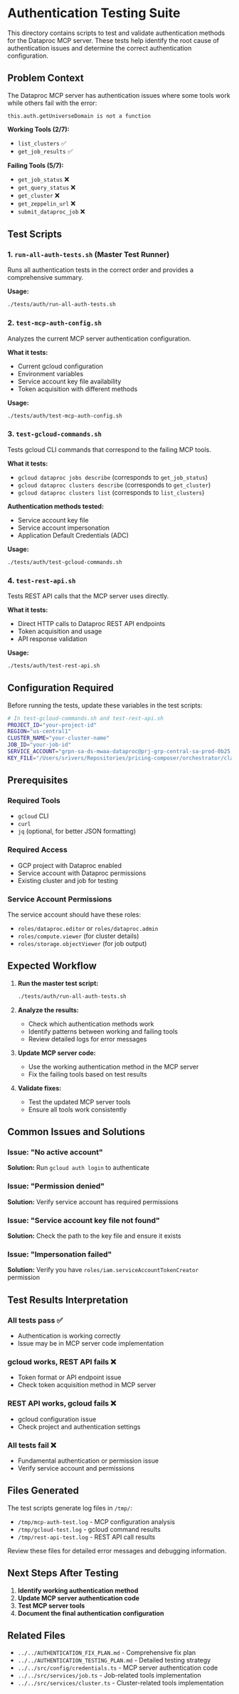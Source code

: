 # Authentication Testing Suite

This directory contains scripts to test and validate authentication methods for the Dataproc MCP server. These tests help identify the root cause of authentication issues and determine the correct authentication configuration.

## Problem Context

The Dataproc MCP server has authentication issues where some tools work while others fail with the error:
```
this.auth.getUniverseDomain is not a function
```

**Working Tools (2/7):**
- `list_clusters` ✅
- `get_job_results` ✅

**Failing Tools (5/7):**
- `get_job_status` ❌
- `get_query_status` ❌
- `get_cluster` ❌
- `get_zeppelin_url` ❌
- `submit_dataproc_job` ❌

## Test Scripts

### 1. `run-all-auth-tests.sh` (Master Test Runner)
Runs all authentication tests in the correct order and provides a comprehensive summary.

**Usage:**
```bash
./tests/auth/run-all-auth-tests.sh
```

### 2. `test-mcp-auth-config.sh`
Analyzes the current MCP server authentication configuration.

**What it tests:**
- Current gcloud configuration
- Environment variables
- Service account key file availability
- Token acquisition with different methods

**Usage:**
```bash
./tests/auth/test-mcp-auth-config.sh
```

### 3. `test-gcloud-commands.sh`
Tests gcloud CLI commands that correspond to the failing MCP tools.

**What it tests:**
- `gcloud dataproc jobs describe` (corresponds to `get_job_status`)
- `gcloud dataproc clusters describe` (corresponds to `get_cluster`)
- `gcloud dataproc clusters list` (corresponds to `list_clusters`)

**Authentication methods tested:**
- Service account key file
- Service account impersonation
- Application Default Credentials (ADC)

**Usage:**
```bash
./tests/auth/test-gcloud-commands.sh
```

### 4. `test-rest-api.sh`
Tests REST API calls that the MCP server uses directly.

**What it tests:**
- Direct HTTP calls to Dataproc REST API endpoints
- Token acquisition and usage
- API response validation

**Usage:**
```bash
./tests/auth/test-rest-api.sh
```

## Configuration Required

Before running the tests, update these variables in the test scripts:

```bash
# In test-gcloud-commands.sh and test-rest-api.sh
PROJECT_ID="your-project-id"
REGION="us-central1"
CLUSTER_NAME="your-cluster-name"
JOB_ID="your-job-id"
SERVICE_ACCOUNT="grpn-sa-ds-mwaa-dataproc@prj-grp-central-sa-prod-0b25.iam.gserviceaccount.com"
KEY_FILE="/Users/srivers/Repositories/pricing-composer/orchestrator/classpath/gcp_prod_keyfile.json"
```

## Prerequisites

### Required Tools
- `gcloud` CLI
- `curl`
- `jq` (optional, for better JSON formatting)

### Required Access
- GCP project with Dataproc enabled
- Service account with Dataproc permissions
- Existing cluster and job for testing

### Service Account Permissions
The service account should have these roles:
- `roles/dataproc.editor` or `roles/dataproc.admin`
- `roles/compute.viewer` (for cluster details)
- `roles/storage.objectViewer` (for job output)

## Expected Workflow

1. **Run the master test script:**
   ```bash
   ./tests/auth/run-all-auth-tests.sh
   ```

2. **Analyze the results:**
   - Check which authentication methods work
   - Identify patterns between working and failing tools
   - Review detailed logs for error messages

3. **Update MCP server code:**
   - Use the working authentication method in the MCP server
   - Fix the failing tools based on test results

4. **Validate fixes:**
   - Test the updated MCP server tools
   - Ensure all tools work consistently

## Common Issues and Solutions

### Issue: "No active account"
**Solution:** Run `gcloud auth login` to authenticate

### Issue: "Permission denied"
**Solution:** Verify service account has required permissions

### Issue: "Service account key file not found"
**Solution:** Check the path to the key file and ensure it exists

### Issue: "Impersonation failed"
**Solution:** Verify you have `roles/iam.serviceAccountTokenCreator` permission

## Test Results Interpretation

### All tests pass ✅
- Authentication is working correctly
- Issue may be in MCP server code implementation

### gcloud works, REST API fails ❌
- Token format or API endpoint issue
- Check token acquisition method in MCP server

### REST API works, gcloud fails ❌
- gcloud configuration issue
- Check project and authentication settings

### All tests fail ❌
- Fundamental authentication or permission issue
- Verify service account and permissions

## Files Generated

The test scripts generate log files in `/tmp/`:
- `/tmp/mcp-auth-test.log` - MCP configuration analysis
- `/tmp/gcloud-test.log` - gcloud command results
- `/tmp/rest-api-test.log` - REST API call results

Review these files for detailed error messages and debugging information.

## Next Steps After Testing

1. **Identify working authentication method**
2. **Update MCP server authentication code**
3. **Test MCP server tools**
4. **Document the final authentication configuration**

## Related Files

- `../../AUTHENTICATION_FIX_PLAN.md` - Comprehensive fix plan
- `../../AUTHENTICATION_TESTING_PLAN.md` - Detailed testing strategy
- `../../src/config/credentials.ts` - MCP server authentication code
- `../../src/services/job.ts` - Job-related tools implementation
- `../../src/services/cluster.ts` - Cluster-related tools implementation